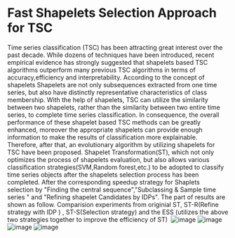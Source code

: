 # Fast Shapelets Selection Approach for TSC

Time series classification (TSC) has been attracting great interest over the past decade. While dozens of techniques
have been introduced, recent empirical evidence has strongly suggested that shapelets based TSC algorithms outperform
many previous TSC algorithms in terms of accuracy,efficiency and interpretability. According to the concept of shapelets
Shapelets are not only subsequences extracted from one time series, but also have distinctly representative characteristics
of class membership. With the help of shapelets, TSC can utilize the similarity between two shapelets, rather than the similarity between two entire time series, to complete time series classification. In consequence, the overall performance of these shapelet based TSC methods can be greatly enhanced, moreover the appropriate shapelets can provide enough information to make the results of classification more explainable. Therefore, after that, an evolutionary algorithm by utilizing shapelets for TSC have been proposed. Shapelet
Transformation(ST), which not only optimizes the process of shapelets evaluation, but also allows various classification
strategies(SVM,Random forest,etc.) to be adopted to classify time series objects after the shapelets selection process has
been completed. After the corresponding speedup strategy for Shaplets selection by "Finding the central sequence","Subclassing & Sample time series " and "Refining shapelet Candidates by IDPs".
The part of results are shown as follow.
Comparision experiments from originial ST,  ST-R(Refine strategy with IDP ) , ST-S(Selection strategy) and the ESS (utilizes the above two strategies together to improve the efficiency of ST) 
![image](https://github.com/Huyp777/MPLR-IDP-for-TSC/blob/master/1.png)
![image](https://github.com/Huyp777/MPLR-IDP-for-TSC/blob/master/2.png)
![image](https://github.com/Huyp777/MPLR-IDP-for-TSC/blob/master/3.png)
![image](https://github.com/Huyp777/MPLR-IDP-for-TSC/blob/master/4.png)
